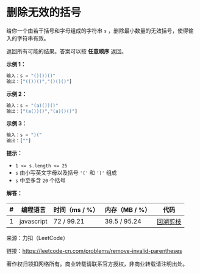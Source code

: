 # 删除无效的括号

给你一个由若干括号和字母组成的字符串 `s` ，删除最小数量的无效括号，使得输入的字符串有效。

返回所有可能的结果。答案可以按 **任意顺序** 返回。

**示例 1：**

``` javascript
输入：s = "()())()"
输出：["(())()","()()()"]
```

**示例 2：**

``` javascript
输入：s = "(a)())()"
输出：["(a())()","(a)()()"]
```

**示例 3：**

``` javascript
输入：s = ")("
输出：[""]
```

**提示：**

- `1 <= s.length <= 25`
- `s` 由小写英文字母以及括号 `'('` 和 `')'` 组成
- `s` 中至多含 `20` 个括号

**解答：**

**#**|**编程语言**|**时间（ms / %）**|**内存（MB / %）**|**代码**
--|--|--|--|--
1|javascript|72 / 99.21|39.5 / 95.24|[回溯剪枝](./javascript/ac_v1.js)

来源：力扣（LeetCode）

链接：https://leetcode-cn.com/problems/remove-invalid-parentheses

著作权归领扣网络所有。商业转载请联系官方授权，非商业转载请注明出处。
